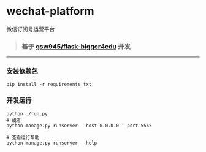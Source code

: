 # wechat-platform 
微信订阅号运营平台

> ### 基于 [gsw945/flask-bigger4edu](https://github.com/gsw945/flask-bigger4edu) 开发

---

### 安装依赖包
```shell
pip install -r requirements.txt
```

### 开发运行
```shell
python ./run.py
# 或者
python manage.py runserver --host 0.0.0.0 --port 5555

# 查看运行帮助
python manage.py runserver --help
```